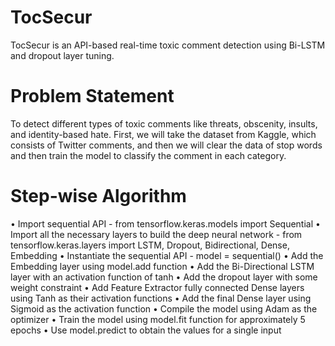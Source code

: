 # TocSecur
TocSecur is an API-based real-time toxic comment detection using Bi-LSTM and dropout layer tuning.
# Problem Statement
To detect different types of toxic comments like threats, obscenity, insults, and identity-based hate. First, we will take the dataset from Kaggle, which consists of Twitter comments, and then we will clear the data of stop words and then train the model to classify the comment in each category.
# Step-wise Algorithm
• Import sequential API - from tensorflow.keras.models import Sequential
• Import all the necessary layers to build the deep neural network - from tensorflow.keras.layers import LSTM, Dropout, Bidirectional, Dense, Embedding
• Instantiate the sequential API - model = sequential()
• Add the Embedding layer using model.add function
• Add the Bi-Directional LSTM layer with an activation function of tanh
• Add the dropout layer with some weight constraint
• Add Feature Extractor fully connected Dense layers using Tanh as their activation functions
• Add the final Dense layer using Sigmoid as the activation function
• Compile the model using Adam as the optimizer
• Train the model using model.fit function for approximately 5 epochs
• Use model.predict to obtain the values for a single input

